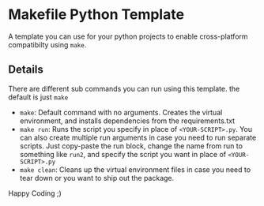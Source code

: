 # Makefile Python Template
A template you can use for your python projects to enable cross-platform compatibilty using `make`.

## Details
There are different sub commands you can run using this template. the default is just `make`
* `make`: Default command with no arguments. Creates the virtual environment, and installs dependencies from the requirements.txt
* `make run`: Runs the script you specify in place of `<YOUR-SCRIPT>.py`. You can also create multiple run arguments in case you need to run separate scripts. Just copy-paste the run block, change the name from run to something like `run2`, and specify the script you want in place of `<YOUR-SCRIPT>.py`
* `make clean`: Cleans up the virtual environment files in case you need to tear down or you want to ship out the package.

Happy Coding ;)
